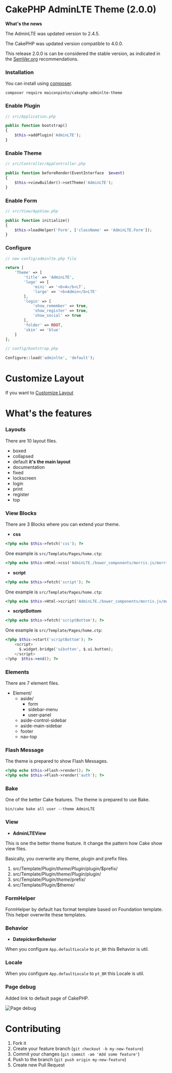 # CakePHP AdminLTE Theme (2.0.0)

**What's the news**

The AdminLTE was updated version to 2.4.5.

The CakePHP was updated version compatible to 4.0.0.

This release 2.0.0 is can be considered the stable version, as indicated in the [SemVer.org](https://semver.org/) recommendations.

### Installation

You can install using [composer](http://getcomposer.org).

```
composer require maiconpinto/cakephp-adminlte-theme
```

### Enable Plugin

```php
// src/Application.php

public function bootstrap()
{
    $this->addPlugin('AdminLTE');
}
```

### Enable Theme

```php
// src/Controller/AppController.php

public function beforeRender(EventInterface  $event)
{
    $this->viewBuilder()->setTheme('AdminLTE');
}
```

### Enable Form

```php
// src/View/AppView.php

public function initialize()
{
    $this->loadHelper('Form', ['className' => 'AdminLTE.Form']);
}
```

### Configure

```php
// new config/adminlte.php file

return [
    'Theme' => [
        'title' => 'AdminLTE',
        'logo' => [
            'mini' => '<b>A</b>LT',
            'large' => '<b>Admin</b>LTE'
        ],
        'login' => [
            'show_remember' => true,
            'show_register' => true,
            'show_social' => true
        ],
        'folder' => ROOT,
        'skin' => 'blue'
    ]
];

// config/bootstrap.php

Configure::load('adminlte', 'default');
```

# Customize Layout

If you want to [Customize Layout](https://github.com/maiconpinto/cakephp-adminlte-theme/wiki/Customize-Layout)

# What's the features

### Layouts

There are 10 layout files.

- boxed
- collapsed
- default **it's the main layout**
- documentation
- fixed
- lockscreen
- login
- print
- register
- top

### View Blocks

There are 3 Blocks where you can extend your theme.

- **css**

```php
<?php echo $this->fetch('css'); ?>
```

One example is `src/Template/Pages/home.ctp`:

```php
<?php echo $this->Html->css('AdminLTE./bower_components/morris.js/morris', ['block' => 'css']); ?>
```

- **script**

```php
<?php echo $this->fetch('script'); ?>
```

One example is `src/Template/Pages/home.ctp`:

```php
<?php echo $this->Html->script('AdminLTE./bower_components/morris.js/morris.min', ['block' => 'script']); ?>
```

- **scriptBottom**

```php
<?php echo $this->fetch('scriptBottom'); ?>
```

One example is `src/Template/Pages/home.ctp`:

```php
<?php $this->start('scriptBottom'); ?>
    <script>
      $.widget.bridge('uibutton', $.ui.button);
    </script>
<?php  $this->end(); ?>
```

### Elements

There are 7 element files.

- Element/
    - aside/
        - form
        - sidebar-menu
        - user-panel
    - aside-control-sidebar
    - aside-main-sidebar
    - footer
    - nav-top

### Flash Message

The theme is prepared to show Flash Messages.

```php
<?php echo $this->Flash->render(); ?>
<?php echo $this->Flash->render('auth'); ?>
```

### Bake

One of the better Cake features. The theme is prepared to use Bake. 

```
bin/cake bake all user --theme AdminLTE
```

### View

- **AdminLTEView**

This is one the better theme feature. It change the pattern how Cake show view files.

Basically, you overwrite any theme, plugin and prefix files.

1. src/Template/Plugin/$theme/Plugin/$plugin/$prefix/
2. src/Template/Plugin/$theme/Plugin/$plugin/
3. src/Template/Plugin/$theme/$prefix/
4. src/Template/Plugin/$theme/

### FormHelper

FormHelper by default has format template based on Foundation template. This helper overwrite these templates.

### Behavior

- **DatepickerBehavior**

When you configure `App.defaultLocale` to `pt_BR` this Behavior is util.

### Locale

When you configure `App.defaultLocale` to `pt_BR` this Locale is util.

### Page debug

Added link to default page of CakePHP.

![Page debug](docs/page-debug.png)

# Contributing

1. Fork it
2. Create your feature branch (`git checkout -b my-new-feature`)
3. Commit your changes (`git commit -am 'Add some feature'`)
4. Push to the branch (`git push origin my-new-feature`)
5. Create new Pull Request
